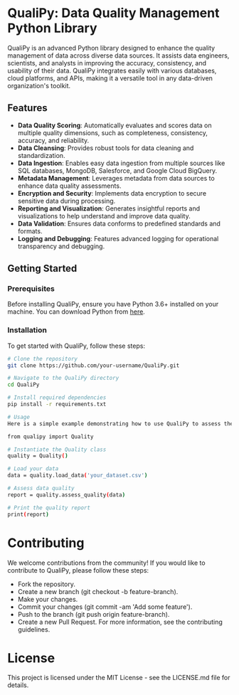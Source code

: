# QualiPy: Data Quality Management Python Library

QualiPy is an advanced Python library designed to enhance the quality management of data across diverse data sources. It assists data engineers, scientists, and analysts in improving the accuracy, consistency, and usability of their data. QualiPy integrates easily with various databases, cloud platforms, and APIs, making it a versatile tool in any data-driven organization's toolkit.

## Features

- **Data Quality Scoring**: Automatically evaluates and scores data on multiple quality dimensions, such as completeness, consistency, accuracy, and reliability.
- **Data Cleansing**: Provides robust tools for data cleaning and standardization.
- **Data Ingestion**: Enables easy data ingestion from multiple sources like SQL databases, MongoDB, Salesforce, and Google Cloud BigQuery.
- **Metadata Management**: Leverages metadata from data sources to enhance data quality assessments.
- **Encryption and Security**: Implements data encryption to secure sensitive data during processing.
- **Reporting and Visualization**: Generates insightful reports and visualizations to help understand and improve data quality.
- **Data Validation**: Ensures data conforms to predefined standards and formats.
- **Logging and Debugging**: Features advanced logging for operational transparency and debugging.

## Getting Started

### Prerequisites

Before installing QualiPy, ensure you have Python 3.6+ installed on your machine. You can download Python from [here](https://www.python.org/downloads/).

### Installation

To get started with QualiPy, follow these steps:

```bash
# Clone the repository
git clone https://github.com/your-username/QualiPy.git

# Navigate to the QualiPy directory
cd QualiPy

# Install required dependencies
pip install -r requirements.txt

# Usage
Here is a simple example demonstrating how to use QualiPy to assess the quality of a dataset:

from qualipy import Quality

# Instantiate the Quality class
quality = Quality()

# Load your data
data = quality.load_data('your_dataset.csv')

# Assess data quality
report = quality.assess_quality(data)

# Print the quality report
print(report)
```

# Contributing
We welcome contributions from the community! If you would like to contribute to QualiPy, please follow these steps:

- Fork the repository.
- Create a new branch (git checkout -b feature-branch).
- Make your changes.
- Commit your changes (git commit -am 'Add some feature').
- Push to the branch (git push origin feature-branch).
- Create a new Pull Request.
For more information, see the contributing guidelines.

# License
This project is licensed under the MIT License - see the LICENSE.md file for details.
